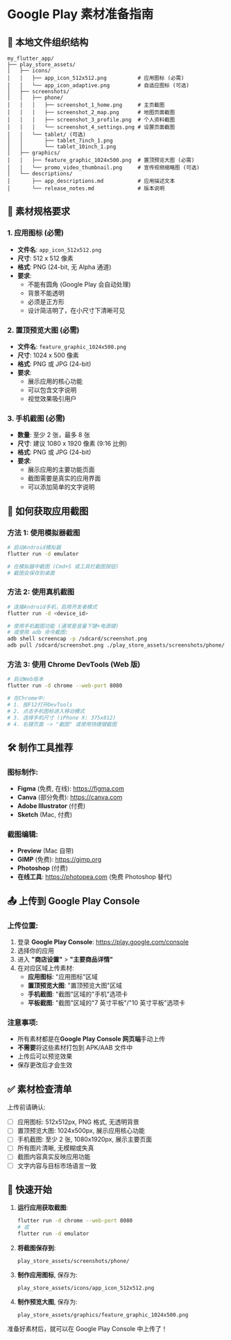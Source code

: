 # Google Play 素材准备指南

## 📁 本地文件组织结构

```
my_flutter_app/
├── play_store_assets/
│   ├── icons/
│   │   ├── app_icon_512x512.png          # 应用图标 (必需)
│   │   └── app_icon_adaptive.png         # 自适应图标 (可选)
│   ├── screenshots/
│   │   ├── phone/
│   │   │   ├── screenshot_1_home.png     # 主页截图
│   │   │   ├── screenshot_2_map.png      # 地图页面截图
│   │   │   ├── screenshot_3_profile.png  # 个人资料截图
│   │   │   └── screenshot_4_settings.png # 设置页面截图
│   │   └── tablet/ (可选)
│   │       ├── tablet_7inch_1.png
│   │       └── tablet_10inch_1.png
│   ├── graphics/
│   │   ├── feature_graphic_1024x500.png  # 置顶预览大图 (必需)
│   │   └── promo_video_thumbnail.png     # 宣传视频缩略图 (可选)
│   └── descriptions/
│       ├── app_descriptions.md           # 应用描述文本
│       └── release_notes.md              # 版本说明
```

## 🎨 素材规格要求

### 1. 应用图标 (必需)

- **文件名**: `app_icon_512x512.png`
- **尺寸**: 512 x 512 像素
- **格式**: PNG (24-bit, 无 Alpha 通道)
- **要求**:
  - 不能有圆角 (Google Play 会自动处理)
  - 背景不能透明
  - 必须是正方形
  - 设计简洁明了，在小尺寸下清晰可见

### 2. 置顶预览大图 (必需)

- **文件名**: `feature_graphic_1024x500.png`
- **尺寸**: 1024 x 500 像素
- **格式**: PNG 或 JPG (24-bit)
- **要求**:
  - 展示应用的核心功能
  - 可以包含文字说明
  - 视觉效果吸引用户

### 3. 手机截图 (必需)

- **数量**: 至少 2 张，最多 8 张
- **尺寸**: 建议 1080 x 1920 像素 (9:16 比例)
- **格式**: PNG 或 JPG (24-bit)
- **要求**:
  - 展示应用的主要功能页面
  - 截图需要是真实的应用界面
  - 可以添加简单的文字说明

## 📱 如何获取应用截图

### 方法 1: 使用模拟器截图

```bash
# 启动Android模拟器
flutter run -d emulator

# 在模拟器中截图 (Cmd+S 或工具栏截图按钮)
# 截图会保存到桌面
```

### 方法 2: 使用真机截图

```bash
# 连接Android手机，启用开发者模式
flutter run -d <device_id>

# 使用手机截图功能 (通常是音量下键+电源键)
# 或使用 adb 命令截图:
adb shell screencap -p /sdcard/screenshot.png
adb pull /sdcard/screenshot.png ./play_store_assets/screenshots/phone/
```

### 方法 3: 使用 Chrome DevTools (Web 版)

```bash
# 启动Web版本
flutter run -d chrome --web-port 8080

# 在Chrome中:
# 1. 按F12打开DevTools
# 2. 点击手机图标进入移动模式
# 3. 选择手机尺寸 (iPhone X: 375x812)
# 4. 右键页面 -> "截图" 或使用快捷键截图
```

## 🛠️ 制作工具推荐

### 图标制作:

- **Figma** (免费, 在线): https://figma.com
- **Canva** (部分免费): https://canva.com
- **Adobe Illustrator** (付费)
- **Sketch** (Mac, 付费)

### 截图编辑:

- **Preview** (Mac 自带)
- **GIMP** (免费): https://gimp.org
- **Photoshop** (付费)
- **在线工具**: https://photopea.com (免费 Photoshop 替代)

## 📤 上传到 Google Play Console

### 上传位置:

1. 登录 **Google Play Console**: https://play.google.com/console
2. 选择你的应用
3. 进入 **"商店设置"** > **"主要商品详情"**
4. 在对应区域上传素材:
   - **应用图标**: "应用图标"区域
   - **置顶预览大图**: "置顶预览大图"区域
   - **手机截图**: "截图"区域的"手机"选项卡
   - **平板截图**: "截图"区域的"7 英寸平板"/"10 英寸平板"选项卡

### 注意事项:

- 所有素材都是在**Google Play Console 网页端**手动上传
- **不需要**将这些素材打包到 APK/AAB 文件中
- 上传后可以预览效果
- 保存更改后才会生效

## ✅ 素材检查清单

上传前请确认:

- [ ] 应用图标: 512x512px, PNG 格式, 无透明背景
- [ ] 置顶预览大图: 1024x500px, 展示应用核心功能
- [ ] 手机截图: 至少 2 张, 1080x1920px, 展示主要页面
- [ ] 所有图片清晰, 无模糊或失真
- [ ] 截图内容真实反映应用功能
- [ ] 文字内容与目标市场语言一致

## 🚀 快速开始

1. **运行应用获取截图**:

   ```bash
   flutter run -d chrome --web-port 8080
   # 或
   flutter run -d emulator
   ```

2. **将截图保存到**:

   ```
   play_store_assets/screenshots/phone/
   ```

3. **制作应用图标**, 保存为:

   ```
   play_store_assets/icons/app_icon_512x512.png
   ```

4. **制作预览大图**, 保存为:
   ```
   play_store_assets/graphics/feature_graphic_1024x500.png
   ```

准备好素材后，就可以在 Google Play Console 中上传了！
